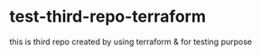 # test-third-repo-terraform
this is third repo created by using terraform &amp; for testing purpose
